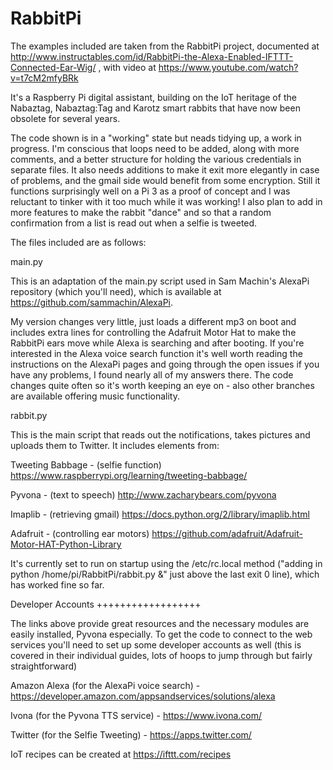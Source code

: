 # RabbitPi

The examples included are taken from the RabbitPi project, documented at http://www.instructables.com/id/RabbitPi-the-Alexa-Enabled-IFTTT-Connected-Ear-Wig/ , with video at https://www.youtube.com/watch?v=t7cM2mfyBRk

It's a Raspberry Pi digital assistant, building on the IoT heritage of the Nabaztag, Nabaztag:Tag and Karotz smart rabbits that have now been obsolete for several years. 

The code shown is in a "working" state but neads tidying up, a work in progress. I'm conscious that loops need to be added, along with more comments, and a better structure for holding the various credentials in separate files. It also needs additions to make it exit more elegantly in case of problems, and the gmail side would benefit from some encryption. Still it functions surprisingly well on a Pi 3 as a proof of concept and I was reluctant to tinker with it too much while it was working! I also plan to add in more features to make the rabbit "dance" and so that a random confirmation from a list is read out when a selfie is tweeted.

The files included are as follows: 

main.py


This is an adaptation of the main.py script used in Sam Machin's AlexaPi repository (which you'll need), which is available at https://github.com/sammachin/AlexaPi. 

My version changes very little, just loads a different mp3 on boot and includes extra lines for controlling the Adafruit Motor Hat to make the RabbitPi ears move while Alexa is searching and after booting. If you're interested in the Alexa voice search function it's well worth reading the instructions on the AlexaPi pages and going through the open issues if you have any problems, I found nearly all of my answers there. The code changes quite often so it's worth keeping an eye on - also other branches are available offering music functionality.

rabbit.py


This is the main script that reads out the notifications, takes pictures and uploads them to Twitter. It includes elements from: 

Tweeting Babbage - (selfie function) https://www.raspberrypi.org/learning/tweeting-babbage/

Pyvona - (text to speech) http://www.zacharybears.com/pyvona 

Imaplib - (retrieving gmail) https://docs.python.org/2/library/imaplib.html

Adafruit - (controlling ear motors) https://github.com/adafruit/Adafruit-Motor-HAT-Python-Library

It's currently set to run on startup using the /etc/rc.local method ("adding in python /home/pi/RabbitPi/rabbit.py &" just above the last exit 0 line), which has worked fine so far.

Developer Accounts
++++++++++++++++++

The links above provide great resources and the necessary modules are easily installed, Pyvona especially. To get the code to connect to the web services you'll need to set up some developer accounts as well (this is covered in their individual guides, lots of hoops to jump through but fairly straightforward)

Amazon Alexa (for the AlexaPi voice search) - https://developer.amazon.com/appsandservices/solutions/alexa

Ivona (for the Pyvona TTS service) - https://www.ivona.com/ 

Twitter (for the Selfie Tweeting) - https://apps.twitter.com/

IoT recipes can be created at https://ifttt.com/recipes 









